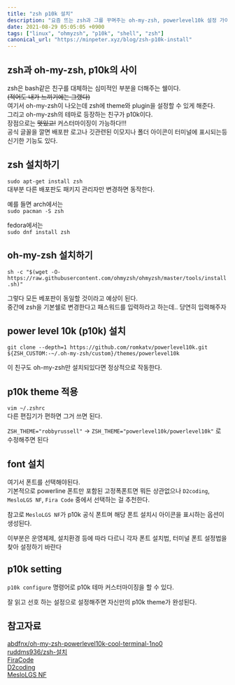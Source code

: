 ```yaml
---
title: "zsh p10k 설치"
description: "요즘 뜨는 zsh과 그를 꾸며주는 oh-my-zsh, powerlevel10k 설정 가이드"
date: 2021-08-29 05:05:05 +0900
tags: ["linux", "ohmyzsh", "p10k", "shell", "zsh"]
canonical_url: "https://minpeter.xyz/blog/zsh-p10k-install"
---
```


## zsh과 oh-my-zsh, p10k의 사이

zsh은 bash같은 친구를 대체하는 심미적인 부분을 더해주는 쉘이다.  
~~(적어도 내가 느끼기에는 그랬다)~~  
여기서 oh-my-zsh이 나오는데 zsh에 theme와 plugin을 설정할 수 있게 해준다.  
그리고 oh-my-zsh의 테마로 등장하는 친구가 p10k이다.  
장점으로는 ~~멋있고!~~ 커스터마이징이 가능하다!!!  
공식 글꼴을 깔면 배포판 로고나 깃관련된 이모지나 폴더 아이콘이 터미널에 표시되는등 신기한 기능도 있다.

## zsh 설치하기

`sudo apt-get install zsh`  
대부분 다른 배포판도 패키지 관리자만 변경하면 동작한다.

예를 들면 arch에서는  
`sudo pacman -S zsh`

fedora에서는  
`sudo dnf install zsh`

## oh-my-zsh 설치하기

`sh -c "$(wget -O- https://raw.githubusercontent.com/ohmyzsh/ohmyzsh/master/tools/install.sh)"`

그렇다 모든 베포판이 동일할 것이라고 예상이 된다.  
중간에 zsh을 기본쉘로 변경한다고 패스워드를 입력하라고 하는데.. 당연히 입력해주자

## power level 10k (p10k) 설치

`git clone --depth=1 https://github.com/romkatv/powerlevel10k.git ${ZSH_CUSTOM:-~/.oh-my-zsh/custom}/themes/powerlevel10k`

이 친구도 oh-my-zsh만 설치되있다면 정상적으로 작동한다.

## p10k theme 적용

`vim ~/.zshrc`  
다른 편집기가 편하면 그거 쓰면 된다.

`ZSH_THEME="robbyrussell"` -> `ZSH_THEME="powerlevel10k/powerlevel10k"`
로 수정해주면 된다

## font 설치

여기서 폰트를 선택해야된다.  
기본적으로 powerline 폰트만 포함된 고정폭폰트면 뭐든 상관없으나 `D2coding`, `MesloLGS NF`, `Fira Code` 중에서 선택하는 걸 추천한다.

참고로 `MesloLGS NF`가 p10k 공식 폰트며 해당 폰트 설치시 아이콘을 표시하는 옵션이 생성된다.

이부분은 운영체제, 설치환경 등에 따라 다르니 각자 폰트 설치법, 터미널 폰트 설정법을 찾아 설정하기 바란다

## p10k setting

`p10k configure` 명령어로 p10k 테마 커스터마이징을 할 수 있다.

잘 읽고 선호 하는 설정으로 설정해주면 자신만의 p10k theme가 완성된다.

## 참고자료

[abdfnx/oh-my-zsh-powerlevel10k-cool-terminal-1no0](https://dev.to/abdfnx/oh-my-zsh-powerlevel10k-cool-terminal-1no0)  
[ruddms936/zsh-설치](https://velog.io/@ruddms936/zsh-%EC%84%A4%EC%B9%98)  
[FiraCode](https://github.com/tonsky/FiraCode)  
[D2coding](https://github.com/naver/d2codingfont)  
[MesloLGS NF](https://github.com/romkatv/powerlevel10k/#user-content-fonts)
